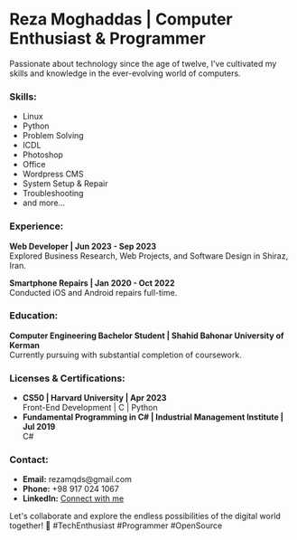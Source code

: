 <h1>Reza Moghaddas | Computer Enthusiast & Programmer</h1>

<p>Passionate about technology since the age of twelve, I've cultivated my skills and knowledge in the ever-evolving world of computers.</p>

<h3>Skills:</h3>
<ul>
  <li>Linux</li>
  <li>Python</li>
  <li>Problem Solving</li>
  <li>ICDL</li>
  <li>Photoshop</li>
  <li>Office</li>
  <li>Wordpress CMS</li>
  <li>System Setup & Repair</li>
  <li>Troubleshooting</li>
  <li>and more...</li>
</ul>

<h3>Experience:</h3>
<p><strong>Web Developer | Jun 2023 - Sep 2023</strong><br>
Explored Business Research, Web Projects, and Software Design in Shiraz, Iran.</p>

<p><strong>Smartphone Repairs | Jan 2020 - Oct 2022</strong><br>
Conducted iOS and Android repairs full-time.</p>

<h3>Education:</h3>
<p><strong>Computer Engineering Bachelor Student | Shahid Bahonar University of Kerman</strong><br>
Currently pursuing with substantial completion of coursework.</p>

<h3>Licenses & Certifications:</h3>
<ul>
  <li><strong>CS50 | Harvard University | Apr 2023</strong><br>
  Front-End Development | C | Python</li>
  
  <li><strong>Fundamental Programming in C# | Industrial Management Institute | Jul 2019</strong><br>
  C#</li>
</ul>

<h3>Contact:</h3>
<ul>
  <li><strong>Email:</strong> rezamqds@gmail.com</li>
  <li><strong>Phone:</strong> +98 917 024 1067</li>
  <li><strong>LinkedIn:</strong> <a href="https://www.linkedin.com/in/rezamqds/">Connect with me</a></li>
</ul>

<p>Let's collaborate and explore the endless possibilities of the digital world together! 🚀 #TechEnthusiast #Programmer #OpenSource</p>









<!--
<h1> Reza Moghaddas <h1>
  
- AKA rezamqds 

📫 All Social Media's ID : @rezamqds

<img src="https://i.pinimg.com/originals/25/37/9a/25379a1aae3aa94850848597684afda4.gif"> 

-->



<!--
<img src="https://lh3.googleusercontent.com/p/AF1QipNR4R07SC_3vHKFDHnx4kDEf5JlKvvzAMOIjDGL=s1280-p-no-v1" alt="'rezamqds','reza moghaddas','@rezamqds'"> 
-->
<!---
rezamqds/rezamqds is a ✨ special ✨ repository because its `README.md` (this file) appears on your GitHub profile.
You can click the Preview link to take a look at your changes.
--->

<!--
#رضا مقدس
#رضامقدس
رضا مقدس
--->
